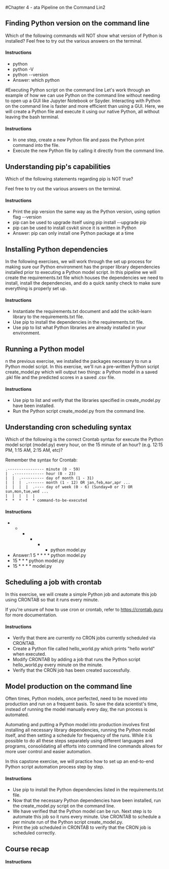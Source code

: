 #Chapter 4 - ata Pipeline on the Command Lin2


## Finding Python version on the command line
Which of the following commands will NOT show what version of Python is installed? Feel free to try out the various answers on the terminal.
#### Instructions
- python
- python -V
- python --version
- Answer: which python

#Executing Python script on the command line
Let's work through an example of how we can use Python on the command line without needing to open up a GUI like Jupyter Notebook or Spyder. Interacting with Python on the command line is faster and more efficient than using a GUI. Here, we will create a Python file and execute it using our native Python, all without leaving the bash terminal.
#### Instructions
- In one step, create a new Python file and pass the Python print command into the file.
- Execute the new Python file by calling it directly from the command line.


## Understanding pip's capabilities
Which of the following statements regarding pip is NOT true?

Feel free to try out the various answers on the terminal.
#### Instructions
- Print the pip version the same way as the Python version, using option flag --version
- pip can be used to upgrade itself using pip install --upgrade pip
- pip can be used to install csvkit since it is written in Python
- Answer: pip can only install one Python package at a time

## Installing Python dependencies
In the following exercises, we will work through the set up process for making sure our Python environment has the proper library dependencies installed prior to executing a Python model script. In this pipeline we will create the requirements.txt file which houses the dependencies we need to install, install the dependencies, and do a quick sanity check to make sure everything is properly set up.
#### Instructions
- Instantiate the requirements.txt document and add the scikit-learn library to the requirements.txt file.
- Use pip to install the dependencies in the requirements.txt file.
- Use pip to list what Python libraries are already installed in your environment.

## Running a Python model
n the previous exercise, we installed the packages necessary to run a Python model script. In this exercise, we'll run a pre-written Python script create_model.py which will output two things: a Python model in a saved .pkl file and the predicted scores in a saved .csv file.
#### Instructions
- Use pip to list and verify that the libraries specified in create_model.py have been installed.
- Run the Python script create_model.py from the command line.

## Understanding cron scheduling syntax
Which of the following is the correct Crontab syntax for execute the Python model script (model.py) every hour, on the 15 minute of an hour? (e.g. 12:15 PM, 1:15 AM, 2:15 AM, etc)?

Remember the syntax for Crontab:
``````
.---------------- minute (0 - 59)
|  .------------- hour (0 - 23)
|  |  .---------- day of month (1 - 31)
|  |  |  .------- month (1 - 12) OR jan,feb,mar,apr ...
|  |  |  |  .---- day of week (0 - 6) (Sunday=0 or 7) OR sun,mon,tue,wed ...
|  |  |  |  |
*  *  *  *  * command-to-be-executed
``````
#### Instructions
- * * * * * python model.py
- Answer:1 5 * * * * python model.py
- 15 * * * python model.py
- 15 * * * * model.py


## Scheduling a job with crontab
In this exercise, we will create a simple Python job and automate this job using CRONTAB so that it runs every minute.

If you're unsure of how to use cron or crontab, refer to https://crontab.guru for more documentation.
#### Instructions
- Verify that there are currently no CRON jobs currently scheduled via CRONTAB.
- Create a Python file called hello_world.py which prints "hello world" when executed.
- Modify CRONTAB by adding a job that runs the Python script hello_world.py every minute on the minute.
- Verify that the CRON job has been created successfully.


## Model production on the command line
Often times, Python models, once perfected, need to be moved into production and run on a frequent basis. To save the data scientist's time, instead of running the model manually every day, the run process is automated.

Automating and putting a Python model into production involves first installing all necessary library dependencies, running the Python model itself, and then setting a schedule for frequency of the runs. While it is possible to do all these steps separately using different languages and programs, consolidating all efforts into command line commands allows for more user control and easier automation.

In this capstone exercise, we will practice how to set up an end-to-end Python script automation process step by step.
#### Instructions
- Use pip to install the Python dependencies listed in the requirements.txt file.
- Now that the necessary Python dependencies have been installed, run the create_model.py script on the command line.
- We have verified that the Python model can be run. Next step is to automate this job so it runs every minute. Use CRONTAB to schedule a per minute run of the Python script create_model.py.
- Print the job scheduled in CRONTAB to verify that the CRON job is scheduled correctly.

## Course recap

#### Instructions